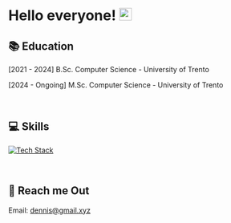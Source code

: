 <h1>Hello everyone! <a href="https://www.gautamkrishnar.com/"><img src="https://media.giphy.com/media/hvRJCLFzcasrR4ia7z/giphy.gif" width="25px"></a></h1>

## 📚 Education

[2021 - 2024] B.Sc. Computer Science - University of Trento

[2024 - Ongoing] M.Sc. Computer Science - University of Trento

<br>

## 💻 Skills
[![Tech Stack](https://skillicons.dev/icons?theme=dark&i=python,c,cpp,ros,java,bash,mysql,github,arduino,docker,linux)]()

<br>

## 📧 Reach me Out

Email: dennis@gmail.xyz
